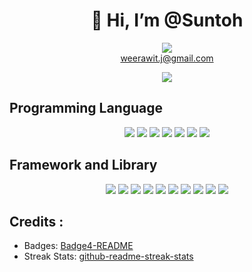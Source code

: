 <div class="markdown-heading dir="auto>
<h1 align="center">
 👋 Hi, I’m @Suntoh 
</h1>
</div>
<p align="center" dir="auto"><a href="mailTo:weerawit.j@gmail.com">
  <img src="https://camo.githubusercontent.com/e5cfad4cbb1e023463333923b069b81749d94e8ff5722f851c7bb01d65bb0e95/68747470733a2f2f696d672e736869656c64732e696f2f62616467652f476d61696c2d4431343833363f7374796c653d666f722d7468652d6261646765266c6f676f3d676d61696c266c6f676f436f6c6f723d7768697465" data-canonical-src="https://img.shields.io/badge/Gmail-D14836?style=for-the-badge&amp;logo=gmail&amp;logoColor=white" style="max-width: 100%;"><br>weerawit.j@gmail.com
</a>
</p>
<div dir="auto" align="center">
<img align="center" src="https://github-readme-streak-stats.herokuapp.com/?user=Suntoh&theme=dark](https://github-readme-streak-stats.herokuapp.com/?user=Suntoh&theme=dark" />
</div>
<div class="markdown-heading" dir="auto">
  <h2 tabindex="-1" class="heading-element" dir="auto">Programming Language</h2>
</div>
<p align="center" dir="auto">
  <img src="https://img.shields.io/badge/JavaScript-323330?style=for-the-badge&amp;logo=javascript&amp;logoColor=F7DF1E" style="max-width: 100%;">
 <img src="https://img.shields.io/badge/TypeScript-007ACC?style=for-the-badge&amp;logo=typescript&amp;logoColor=white" style="max-width: 100%;">
  <img src="https://img.shields.io/badge/HTML5-E34F26?style=for-the-badge&amp;logo=html5&amp;logoColor=white" style="max-width: 100%;">
  <img src="https://img.shields.io/badge/CSS3-1572B6?style=for-the-badge&amp;logo=css3&amp;logoColor=white" style="max-width: 100%;">
  <img src="https://img.shields.io/badge/Python-FFD43B?style=for-the-badge&amp;logo=python&amp;logoColor=blue" style="max-width: 100%;">
  <img src="https://img.shields.io/badge/java-%23ED8B00.svg?style=for-the-badge&amp;logo=openjdk&amp;logoColor=white" style="max-width: 100%;">
  <img src="https://img.shields.io/badge/C-00599C?style=for-the-badge&amp;logo=c&amp;logoColor=white" style="max-width: 100%;">
</p>
<div class="markdown-heading" dir="auto"><h2 tabindex="-1" class="heading-element" dir="auto">Framework and Library</h2></div>
<p align="center" dir="auto">
  <img src="https://img.shields.io/badge/next%20js-000000?style=for-the-badge&logo=nextdotjs&logoColor=white">
  <img src="https://img.shields.io/badge/React-20232A?style=for-the-badge&logo=react&logoColor=61DAFB">
  <img src="https://img.shields.io/badge/Tailwind_CSS-38B2AC?style=for-the-badge&logo=tailwind-css&logoColor=white">
  <img src="https://img.shields.io/badge/Express%20js-000000?style=for-the-badge&logo=express&logoColor=white">
  <img src="https://img.shields.io/badge/Socket.io-010101?&style=for-the-badge&logo=Socket.io&logoColor=white">
  <img src="https://img.shields.io/badge/Pandas-2C2D72?style=for-the-badge&logo=pandas&logoColor=white style="max-width: 100%;">
  <img src="https://img.shields.io/badge/Numpy-777BB4?style=for-the-badge&logo=numpy&logoColor=white">
  <img src="https://img.shields.io/badge/shadcn%2Fui-000000?style=for-the-badge&logo=shadcnui&logoColor=white">
  <img src="https://img.shields.io/badge/React_Native-20232A?style=for-the-badge&logo=react&logoColor=61DAFB" style= "max-width: 100%;">
 <img src="https://img.shields.io/badge/Expo-1B1F23?style=for-the-badge&logo=expo&logoColor=white" style="max-width: 100%;">
</p>
<div class="markdown-heading" dir="auto"><h2 tabindex="-1" class="heading-element" dir="auto">Credits :</h2></div>

- Badges: [Badge4-README](https://github.com/alexandresanlim/Badges4-README.md-Profile)
- Streak Stats: [github-readme-streak-stats](https://github.com/DenverCoder1/github-readme-streak-stats)
